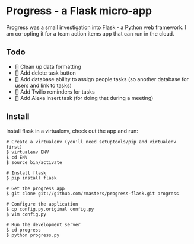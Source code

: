 # Progress - a Flask micro-app

Progress was a small investigation into Flask - a Python web framework. I am co-opting it for a team action items app that can run in the cloud.

## Todo
- [] Clean up data formatting
- [] Add delete task button
- [] Add database ability to assign people tasks (so another database for users and link to tasks)
- [] Add Twilio reminders for tasks
- [] Add Alexa insert task (for doing that during a meeting)

## Install

Install flask in a virtualenv, check out the app and run:

    # Create a virtualenv (you'll need setuptools/pip and virtualenv first)
    $ virtualenv ENV
    $ cd ENV
    $ source bin/activate

    # Install flask
    $ pip install flask

    # Get the progress app
    $ git clone git://github.com/rmasters/progress-flask.git progress

    # Configure the application
    $ cp config.py.original config.py
    $ vim config.py

    # Run the development server
    $ cd progress
    $ python progress.py


